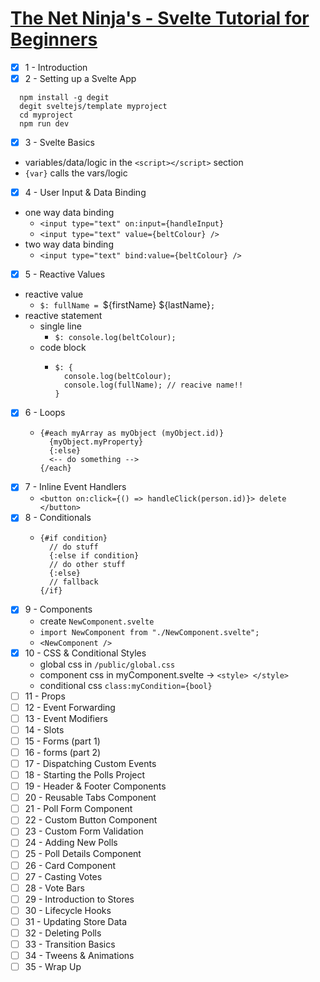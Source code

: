 # [The Net Ninja's - Svelte Tutorial for Beginners](https://www.youtube.com/playlist?list=PL4cUxeGkcC9hlbrVO_2QFVqVPhlZmz7tO)

- [x] 1 - Introduction
- [x] 2 - Setting up a Svelte App

```
  npm install -g degit
  degit sveltejs/template myproject
  cd myproject
  npm run dev
```

- [x] 3 - Svelte Basics

* variables/data/logic in the `<script></script>` section
* `{var}` calls the vars/logic

- [x] 4 - User Input & Data Binding

* one way data binding
  - `<input type="text" on:input={handleInput}`
  - `<input type="text" value={beltColour} />`
* two way data binding
  - `<input type="text" bind:value={beltColour} />`

- [x] 5 - Reactive Values

* reactive value
  - `$: fullName = `${firstName} ${lastName}`;`
* reactive statement
  - single line
    - `$: console.log(beltColour);`
  - code block
    - ```javascipt
      $: {
        console.log(beltColour);
        console.log(fullName); // reacive name!!
      }
      ```

- [x] 6 - Loops
  - ```sveltejs
    {#each myArray as myObject (myObject.id)}
      {myObject.myProperty}
      {:else}
      <-- do something -->
    {/each}
    ```
- [x] 7 - Inline Event Handlers
  - `<button on:click={() => handleClick(person.id)}> delete </button>`
- [x] 8 - Conditionals
  - ```sveltejs
    {#if condition}
      // do stuff
      {:else if condition}
      // do other stuff
      {:else}
      // fallback
    {/if}
    ```
- [x] 9 - Components
  - create `NewComponent.svelte`
  - `import NewComponent from "./NewComponent.svelte";`
  - `<NewComponent />`
- [x] 10 - CSS & Conditional Styles
  - global css in `/public/global.css`
  - component css in myComponent.svelte -> `<style> </style>`
  - conditional css `class:myCondition={bool}`
- [ ] 11 - Props
- [ ] 12 - Event Forwarding
- [ ] 13 - Event Modifiers
- [ ] 14 - Slots
- [ ] 15 - Forms (part 1)
- [ ] 16 - forms (part 2)
- [ ] 17 - Dispatching Custom Events
- [ ] 18 - Starting the Polls Project
- [ ] 19 - Header & Footer Components
- [ ] 20 - Reusable Tabs Component
- [ ] 21 - Poll Form Component
- [ ] 22 - Custom Button Component
- [ ] 23 - Custom Form Validation
- [ ] 24 - Adding New Polls
- [ ] 25 - Poll Details Component
- [ ] 26 - Card Component
- [ ] 27 - Casting Votes
- [ ] 28 - Vote Bars
- [ ] 29 - Introduction to Stores
- [ ] 30 - Lifecycle Hooks
- [ ] 31 - Updating Store Data
- [ ] 32 - Deleting Polls
- [ ] 33 - Transition Basics
- [ ] 34 - Tweens & Animations
- [ ] 35 - Wrap Up
